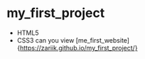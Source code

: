 # my_first_project
- HTML5
- CSS3
  can you view [me_first_website]{https://zariik.github.io/my_first_project/}
